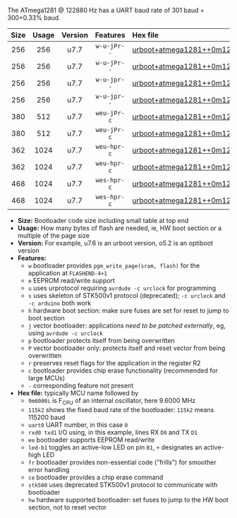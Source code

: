 The ATmega1281 @ 122880 Hz has a UART baud rate of 301 baud = 300+0.33% baud.

|Size|Usage|Version|Features|Hex file|
|:-:|:-:|:-:|:-:|:--|
|256|256|u7.7|`w-u-jPr--`|[urboot+atmega1281++0m122880i++++0k3_uart0_rxe0_txe1_led+b5.hex](https://raw.githubusercontent.com/stefanrueger/urboot.hex/main/cores/megacore/atmega1281/internal_oscillator/fint++0m122880_Hz/br++++0k3_bps/urboot+atmega1281++0m122880i++++0k3_uart0_rxe0_txe1_led+b5.hex)|
|256|256|u7.7|`w-u-jPr--`|[urboot+atmega1281++0m122880i++++0k3_uart1_rxd2_txd3_led+b5.hex](https://raw.githubusercontent.com/stefanrueger/urboot.hex/main/cores/megacore/atmega1281/internal_oscillator/fint++0m122880_Hz/br++++0k3_bps/urboot+atmega1281++0m122880i++++0k3_uart1_rxd2_txd3_led+b5.hex)|
|256|256|u7.7|`w-u-jpr--`|[urboot+atmega1281++0m122880i++++0k3_uart0_rxe0_txe1_led+b5_fr.hex](https://raw.githubusercontent.com/stefanrueger/urboot.hex/main/cores/megacore/atmega1281/internal_oscillator/fint++0m122880_Hz/br++++0k3_bps/urboot+atmega1281++0m122880i++++0k3_uart0_rxe0_txe1_led+b5_fr.hex)|
|256|256|u7.7|`w-u-jpr--`|[urboot+atmega1281++0m122880i++++0k3_uart1_rxd2_txd3_led+b5_fr.hex](https://raw.githubusercontent.com/stefanrueger/urboot.hex/main/cores/megacore/atmega1281/internal_oscillator/fint++0m122880_Hz/br++++0k3_bps/urboot+atmega1281++0m122880i++++0k3_uart1_rxd2_txd3_led+b5_fr.hex)|
|380|512|u7.7|`weu-jPr-c`|[urboot+atmega1281++0m122880i++++0k3_uart0_rxe0_txe1_ee_led+b5_fr_ce.hex](https://raw.githubusercontent.com/stefanrueger/urboot.hex/main/cores/megacore/atmega1281/internal_oscillator/fint++0m122880_Hz/br++++0k3_bps/urboot+atmega1281++0m122880i++++0k3_uart0_rxe0_txe1_ee_led+b5_fr_ce.hex)|
|380|512|u7.7|`weu-jPr-c`|[urboot+atmega1281++0m122880i++++0k3_uart1_rxd2_txd3_ee_led+b5_fr_ce.hex](https://raw.githubusercontent.com/stefanrueger/urboot.hex/main/cores/megacore/atmega1281/internal_oscillator/fint++0m122880_Hz/br++++0k3_bps/urboot+atmega1281++0m122880i++++0k3_uart1_rxd2_txd3_ee_led+b5_fr_ce.hex)|
|362|1024|u7.7|`weu-hpr-c`|[urboot+atmega1281++0m122880i++++0k3_uart0_rxe0_txe1_ee_led+b5_fr_ce_hw.hex](https://raw.githubusercontent.com/stefanrueger/urboot.hex/main/cores/megacore/atmega1281/internal_oscillator/fint++0m122880_Hz/br++++0k3_bps/urboot+atmega1281++0m122880i++++0k3_uart0_rxe0_txe1_ee_led+b5_fr_ce_hw.hex)|
|362|1024|u7.7|`weu-hpr-c`|[urboot+atmega1281++0m122880i++++0k3_uart1_rxd2_txd3_ee_led+b5_fr_ce_hw.hex](https://raw.githubusercontent.com/stefanrueger/urboot.hex/main/cores/megacore/atmega1281/internal_oscillator/fint++0m122880_Hz/br++++0k3_bps/urboot+atmega1281++0m122880i++++0k3_uart1_rxd2_txd3_ee_led+b5_fr_ce_hw.hex)|
|468|1024|u7.7|`wes-hpr-c`|[urboot+atmega1281++0m122880i++++0k3_uart0_rxe0_txe1_ee_led+b5_fr_ce_stk500_hw.hex](https://raw.githubusercontent.com/stefanrueger/urboot.hex/main/cores/megacore/atmega1281/internal_oscillator/fint++0m122880_Hz/br++++0k3_bps/urboot+atmega1281++0m122880i++++0k3_uart0_rxe0_txe1_ee_led+b5_fr_ce_stk500_hw.hex)|
|468|1024|u7.7|`wes-hpr-c`|[urboot+atmega1281++0m122880i++++0k3_uart1_rxd2_txd3_ee_led+b5_fr_ce_stk500_hw.hex](https://raw.githubusercontent.com/stefanrueger/urboot.hex/main/cores/megacore/atmega1281/internal_oscillator/fint++0m122880_Hz/br++++0k3_bps/urboot+atmega1281++0m122880i++++0k3_uart1_rxd2_txd3_ee_led+b5_fr_ce_stk500_hw.hex)|

- **Size:** Bootloader code size including small table at top end
- **Usage:** How many bytes of flash are needed, ie, HW boot section or a multiple of the page size
- **Version:** For example, u7.6 is an urboot version, o5.2 is an optiboot version
- **Features:**
  + `w` bootloader provides `pgm_write_page(sram, flash)` for the application at `FLASHEND-4+1`
  + `e` EEPROM read/write support
  + `u` uses urprotocol requiring `avrdude -c urclock` for programming
  + `s` uses skeleton of STK500v1 protocol (deprecated); `-c urclock` and `-c arduino` both work
  + `h` hardware boot section: make sure fuses are set for reset to jump to boot section
  + `j` vector bootloader: applications *need to be patched externally*, eg, using `avrdude -c urclock`
  + `p` bootloader protects itself from being overwritten
  + `P` vector bootloader only: protects itself and reset vector from being overwritten
  + `r` preserves reset flags for the application in the register R2
  + `c` bootloader provides chip erase functionality (recommended for large MCUs)
  + `-` corresponding feature not present
- **Hex file:** typically MCU name followed by
  + `9m6000i` is F<sub>CPU</sub> of an internal oscillator, here 9.6000 MHz
  + `115k2` shows the fixed baud rate of the bootloader: `115k2` means 115200 baud
  + `uart0` UART number, in this case `0`
  + `rxd0 txd1` I/O using, in this example, lines RX `D0` and TX `D1`
  + `ee` bootloader supports EEPROM read/write
  + `led-b1` toggles an active-low LED on pin `B1`, `+` designates an active-high LED
  + `fr` bootloader provides non-essential code ("frills") for smoother error handling
  + `ce` bootloader provides a chip erase command
  + `stk500` uses deprecated STK500v1 protocol to communicate with bootloader
  + `hw` hardware supported bootloader: set fuses to jump to the HW boot section, not to reset vector
